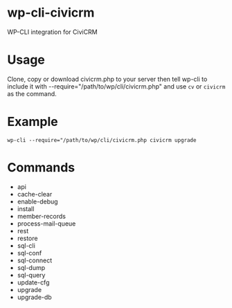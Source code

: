wp-cli-civicrm
==============

WP-CLI integration for CiviCRM


# Usage

Clone, copy or download civicrm.php to your server then tell wp-cli to include it with --require="/path/to/wp/cli/civicrm.php" and use `cv` or `civicrm` as the command.

# Example

`wp-cli --require="/path/to/wp/cli/civicrm.php civicrm upgrade`

# Commands

* api
* cache-clear
* enable-debug
* install
* member-records
* process-mail-queue
* rest
* restore
* sql-cli
* sql-conf
* sql-connect
* sql-dump
* sql-query
* update-cfg
* upgrade
* upgrade-db
